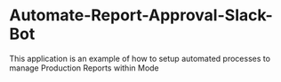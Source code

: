 # Automate-Report-Approval-Slack-Bot
This application is an example of how to setup automated processes to manage Production Reports within Mode
